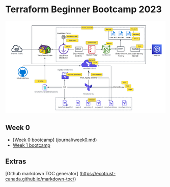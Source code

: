 # Terraform Beginner Bootcamp 2023

![Alt text](architecture.png)


## Week 0 
- [Week 0 bootcamp] (journal/week0.md)
- [Week 1 bootcamp](journal/week1.md)

## Extras
[Github markdown TOC generator] (https://ecotrust-canada.github.io/markdown-toc/)


